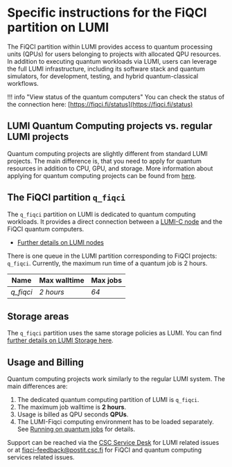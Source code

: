 # Specific instructions for the FiQCI partition on LUMI

The FiQCI partition within LUMI provides access to quantum processing units (QPUs) for users belonging to projects with allocated QPU resources. In addition to executing quantum workloads via LUMI, users can leverage the full LUMI infrastructure, including its software stack and quantum simulators, for development, testing, and hybrid quantum-classical workflows.

!!! info "View status of the quantum computers"
	You can check the status of the connection here: [https://fiqci.fi/status](https://fiqci.fi/status)


## LUMI Quantum Computing projects vs. regular LUMI projects

Quantum computing projects are slightly different from standard LUMI projects. The main difference is, that you need to apply for quantum resources in addition to CPU, GPU, and storage.
More information about applying for quantum computing projects can be found from [here](./projects.md).

## The FiQCI partition `q_fiqci`

The `q_fiqci` partition on LUMI is dedicated to quantum computing workloads. It provides a direct connection between a [LUMI-C
node](https://docs.lumi-supercomputer.eu/hardware/lumic/) and the FiQCI quantum computers.

* [Further details on LUMI nodes](https://docs.lumi-supercomputer.eu/hardware/)

There is one queue in the LUMI partition corresponding to FiQCI projects: `q_fiqci`. 
Currently, the maximum run time of a quantum job is 2 hours.

| Name      | Max walltime | Max jobs |
| --------- | ------------ | -------- |
| _q_fiqci_ | _2 hours_    | _64_      |


## Storage areas

The `q_fiqci` partition uses the same storage policies as LUMI. You can find [further details on LUMI Storage here](https://docs.lumi-supercomputer.eu/storage/).

## Usage and Billing

Quantum computing projects work similarly to the regular LUMI system. The main differences are:

1. The dedicated quantum computing partition of LUMI is `q_fiqci`.
2. The maximum job walltime is **2 hours**.
3. Usage is billed as QPU seconds **QPUs**.
4. The LUMI-Fiqci computing environment has to be loaded separately. See [Running on quantum jobs](./running-quantum-jobs.md) for details.


Support can be reached via the [CSC Service Desk](../../support/contact.md) for LUMI related issues or at [fiqci-feedback@postit.csc.fi](mailto:fiqci-feedback@postit.csc.fi) for FiQCI and quantum computing services related issues.
